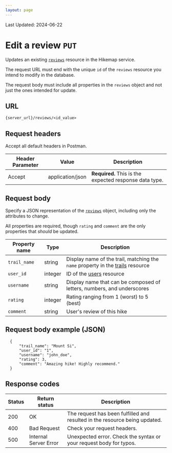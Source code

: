 ```yaml
---
layout: page
---
```

Last Updated: 2024-06-22

# Edit a review `PUT` 

Updates an existing [`reviews`](reviews.html) resource in the Hikemap service. 

The request URL must end with the unique `id` of the `reviews` resource you intend to modify in the database.

The request body must include all properties in the `reviews` object and not just the ones intended for update.

## URL
`{server_url}/reviews/<id_value>`

## Request headers
Accept all default headers in Postman.

| Header Parameter |  Value | Description |
| -------------- | ------ | ------------ |
| Accept | application/json | **Required.** This is the expected response data type.| 
## Request body

Specify a JSON representation of the [`reviews`](reviews.html) object, including only the attributes to change. 

All properties are required, though `rating` and `comment` are the only properties that *should* be updated.

| Property name | Type | Description |
| ------------- | ----------- | ----------- |
| `trail_name` | string | Display name of the trail, matching the `name` property in the [trails](trails.html) resource |
| `user_id` | integer | ID of the [users](users.html) resource |
| `username` | string | Display name that can be composed of letters, numbers, and underscores |
| `rating` | integer | Rating ranging from 1 (worst) to 5 (best) |
| `comment` | string | User's review of this hike |

## Request body example (JSON)
```
  {
      "trail_name": "Mount Si",
      "user_id": "1",
      "username": "john_doe",
      "rating": 3,
      "comment": "Amazing hike! Highly recommend."
  }
```

## Response codes

| Status | Return status | Description |
| ------------- | ----------- | ----------- |
| 200 | OK | The request has been fulfilled and resulted in the resource being updated. |
| 400 | Bad Request | Check your request headers. |
| 500 | Internal Server Error | Unexpected error. Check the syntax or your request body for typos.  |
